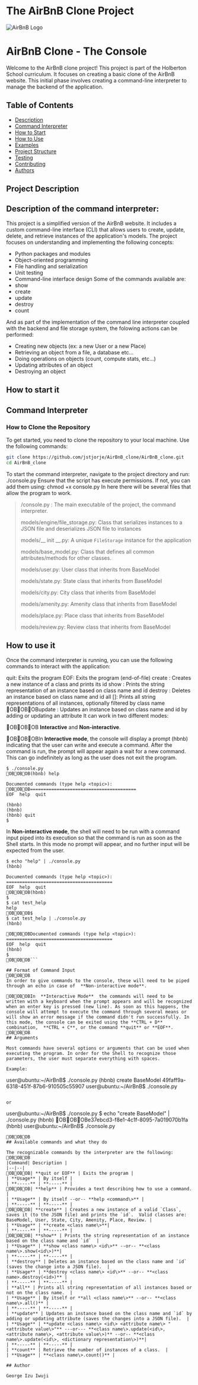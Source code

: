 # The AirBnB Clone Project
![AirBnB Logo](https://www.pngitem.com/pimgs/m/132-1322125_transparent-background-airbnb-logo-hd-png-download.png)

# AirBnB Clone - The Console

Welcome to the AirBnB clone project! This project is part of the Holberton School curriculum. It focuses on creating a basic clone of the AirBnB website. This initial phase involves creating a command-line interpreter to manage the backend of the application.

## Table of Contents

- [Description](#description)
- [Command Interpreter](#command-interpreter)
- [How to Start](#how-to-start)
- [How to Use](#how-to-use)
- [Examples](#examples)
- [Project Structure](#project-structure)
- [Testing](#testing)
- [Contributing](#contributing)
- [Authors](#authors)

## Project Description
## Description of the command interpreter:
This project is a simplified version of the AirBnB website. It includes a custom command-line interface (CLI) that allows users to create, update, delete, and retrieve instances of the application's models. The project focuses on understanding and implementing the following concepts:

- Python packages and modules
- Object-oriented programming
- File handling and serialization
- Unit testing
- Command-line interface design
Some of the commands available are:
- show
- create
- update
- destroy
- count

And as part of the implementation of the command line interpreter coupled with the backend and file storage system, the folowing actions can be performed:
-   Creating new objects (ex: a new User or a new Place)
-   Retrieving an object from a file, a database etc…
-   Doing operations on objects (count, compute stats, etc…)
-   Updating attributes of an object
-   Destroying an object

## How to start it
## Command Interpreter

### How to Clone the Repository

To get started, you need to clone the repository to your local machine. Use the following commands:

```sh
git clone https://github.com/jstjorje/AirBnB_clone/AirBnB_clone.git
cd AirBnB_clone
```
To start the command interpreter, navigate to the project directory and run: ./console.py
Ensure that the script has execute permissions. If not, you can add them using: chmod +x console.py
In here there will be several files that allow the program to work.

> /console.py : The main executable of the project, the command interpreter.
>
> models/engine/file_storage.py: Class that serializes instances to a JSON file and deserializes JSON file to instances
> 
> models/__ init __.py:  A unique `FileStorage` instance for the application
> 
> models/base_model.py: Class that defines all common attributes/methods for other classes.
> 
> models/user.py: User class that inherits from BaseModel
> 
>models/state.py: State class that inherits from BaseModel
>
>models/city.py: City class that inherits from BaseModel
>
>models/amenity.py: Amenity class that inherits from BaseModel
>
>models/place.py: Place class that inherits from BaseModel
>
>models/review.py: Review class that inherits from BaseModel



## How to use it
Once the command interpreter is running, you can use the following commands to interact with the application:

quit: Exits the program
EOF: Exits the program (end-of-file)
create <class>: Creates a new instance of a class and prints its id
show <class> <id>: Prints the string representation of an instance based on class name and id
destroy <class> <id>: Deletes an instance based on class name and id
all [<class>]: Prints all string representations of all instances, optionally filtered by class name
OBOBOBupdate <class> <id> <attribute name> <attribute value>: Updates an instance based on class name and id by adding or updating an attribute
It can work in two different modes:

OBOBOB
**Interactive** and **Non-interactive**.

OBOBOBIn **Interactive mode**, the console will display a prompt (hbnb) indicating that the user can write and execute a command. After the command is run, the prompt will appear again a wait for a new command. This can go indefinitely as long as the user does not exit the program.

```
$ ./console.py
OBOBOB(hbnb) help

Documented commands (type help <topic>):
OBOBOB========================================
EOF  help  quit

(hbnb) 
(hbnb) 
(hbnb) quit
$
```

In **Non-interactive mode**, the shell will need to be run with a command input piped into its execution so that the command is run as soon as the Shell starts. In this mode no prompt will appear, and no further input will be expected from the user.


```
$ echo "help" | ./console.py
(hbnb)

Documented commands (type help <topic>):
========================================
EOF  help  quit
OBOBOB(hbnb) 
$
$ cat test_help
help
OBOBOB$
$ cat test_help | ./console.py
(hbnb)

OBOBOBDocumented commands (type help <topic>):
========================================
EOF  help  quit
(hbnb) 
$
OBOBOB```

## Format of Command Input
OBOBOB
In order to give commands to the console, these will need to be piped through an echo in case of  **Non-interactive mode**.

OBOBOBIn  **Interactive Mode**  the commands will need to be written with a keyboard when the prompt appears and will be recognized when an enter key is pressed (new line). As soon as this happens, the console will attempt to execute the command through several means or will show an error message if the command didn't run successfully. In this mode, the console can be exited using the **CTRL + D** combination,  **CTRL + C**, or the command **quit** or **EOF**.
OBOBOB
## Arguments

Most commands have several options or arguments that can be used when executing the program. In order for the Shell to recognize those parameters, the user must separate everything with spaces.

Example:

```

user@ubuntu:~/AirBnB$ ./console.py
(hbnb) create BaseModel
49faff9a-6318-451f-87b6-910505c55907
user@ubuntu:~/AirBnB$ ./console.py

```

or

```
user@ubuntu:~/AirBnB$ ./console.py $ echo "create BaseModel" | ./console.py
(hbnb)
OBOBOBe37ebcd3-f8e1-4c1f-8095-7a019070b1fa
(hbnb)
user@ubuntu:~/AirBnB$ ./console.py
```
OBOBOB
## Available commands and what they do

The recognizable commands by the interpreter are the following:
OBOBOB
|Command| Description |
|--|--|
OBOBOB| **quit or EOF** | Exits the program |
| **Usage** | By itself |
| **-----** | **-----** |
OBOBOB| **help** | Provides a text describing how to use a command.  |
| **Usage** | By itself --or-- **help <command\>** |
| **-----** | **-----** |
OBOBOB| **create** | Creates a new instance of a valid `Class`, saves it (to the JSON file) and prints the `id`.  Valid classes are: BaseModel, User, State, City, Amenity, Place, Review. |
| **Usage** | **create <class name\>**|
| **-----** | **-----** |
OBOBOB| **show** | Prints the string representation of an instance based on the class name and `id`  |
| **Usage** | **show <class name\> <id\>** --or-- **<class name\>.show(<id\>)**|
| **-----** | **-----** |
| **destroy** | Deletes an instance based on the class name and `id` (saves the change into a JSON file).  |
| **Usage** | **destroy <class name\> <id\>** --or-- **<class name>.destroy(<id>)** |
| **-----** | **-----** |
| **all** | Prints all string representation of all instances based or not on the class name.  |
| **Usage** | By itself or **all <class name\>** --or-- **<class name\>.all()** |
| **-----** | **-----** |
| **update** | Updates an instance based on the class name and `id` by adding or updating attribute (saves the changes into a JSON file).  |
| **Usage** | **update <class name\> <id\> <attribute name\> "<attribute value\>"** ---or--- **<class name\>.update(<id\>, <attribute name\>, <attribute value\>)** --or-- **<class name\>.update(<id\>, <dictionary representation\>)**|
| **-----** | **-----** |
| **count** | Retrieve the number of instances of a class.  |
| **Usage** | **<class name\>.count()** |

## Author

George Izu Iwuji

